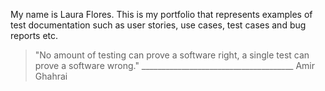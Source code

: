 My name is Laura Flores.
This is my portfolio that represents examples of test documentation such as user stories, use cases, test cases and bug reports etc.
>"No amount of testing can prove a software right, a single test can prove a software wrong." 
 ______________________________________ Amir Ghahrai
                             